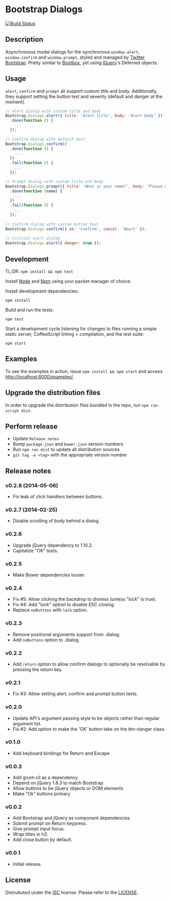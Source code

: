 Bootstrap Dialogs
=================

[![Build Status](https://travis-ci.org/myme/bootstrap-dialogs.png?branch=master)](https://travis-ci.org/myme/bootstrap-dialogs)

Description
-----------

Asynchronous modal dialogs for the synchronous `window.alert`, `window.confirm`
and `window.prompt`, styled and managed by [Twitter Bootstrap][bootstrap].
Pretty similar to [Bootbox](http://bootboxjs.com/), yet using
[jQuery](http://jquery.com)'s Deferred objects.

[bootstrap]: http://twitter.github.com/bootstrap

Usage
-----

`alert`, `confirm` and `prompt` all support custom title and body. Additionally,
they support setting the button text and severity (default and danger at the moment).

```javascript
// Alert dialog with custom title and body
Bootstrap.Dialogs.alert({ title: 'Alert title', body: 'Alert body' })
  .done(function () {
    ...
  });

// Confirm dialog with default text
Bootstrap.Dialogs.confirm()
  .done(function () {
    ...
  })
  .fail(function () {
    ...
  });

// Prompt dialog with custom title and body
Bootstrap.Dialogs.prompt({ title: 'What is your name?', body: 'Please enter your name' })
  .done(function (name) {
    ...
  })
  .fail(function () {
    ...
  });
  
// Confirm dialog with custom button text
Bootstrap.Dialogs.confirm({ ok: 'Confirm', cancel: 'Abort' });
  
// Critical alert dialog
Bootstrap.Dialogs.alert({ danger: true });
```

Development
-----------

TL;DR: `npm install && npm test`

Install [Node](http://nodejs.org) and [Npm](http://npmjs.org) using your packet
manager of choice.

Install development dependencies:

    npm install

Build and run the tests:

    npm test

Start a development cycle listening for changes to files running a simple
static server, CoffeeScript linting + compilation, and the test suite:

    npm start

Examples
--------

To see the examples in action, issue `npm install && npm start` and access
[http://localhost:8000/examples/](http://localhost:8000/examples/).

Upgrade the distribution files
------------------------------

In order to upgrade the distribution files bundled in the repo, run `npm run-script dist`.

Perform release
---------------

  * Update `Release notes`
  * Bump `package.json` and `bower.json` version numbers
  * Run `npm run dist` to update all distribution sources
  * `git tag -a <tag>` with the appropriate version number</tag>

Release notes
-------------

### v0.2.8 (2014-05-06)

 * Fix leak of click handlers between buttons.

### v0.2.7 (2014-02-25)

 * Disable scrolling of body behind a dialog.

### v0.2.6

 * Upgrade jQuery dependency to 1.10.2.
 * Capitalize "OK" texts.

### v0.2.5

 * Make Bower dependencies looser.

### v0.2.4

 * Fix #5: Allow clicking the backdrop to dismiss (unless "lock" is true).
 * Fix #4: Add "lock" option to disable ESC closing.
 * Replace `noButtons` with `lock` option.

### v0.2.3

 * Remove positional arguments support from .dialog.
 * Add `noButtons` option to .dialog.

### v0.2.2

 * Add `return` option to allow confirm dialogs to optionally be
   resolvable by pressing the return key.

### v0.2.1

 * Fix #3: Allow setting alert, confirm and prompt button texts.

### v0.2.0

 * Update API's argument passing style to be objects rather
   than regular argument list.
 * Fix #2: Add option to make the 'OK' button take on the btn-danger class.

### v0.1.0

 * Add keyboard bindings for Return and Escape

### v0.0.3

 * Add grunt-cli as a dependency
 * Depend on jQuery 1.8.3 to match Bootstrap
 * Allow buttons to be jQuery objects or DOM elements
 * Make "Ok" buttons primary

### v0.0.2

 * Add Bootstrap and jQuery as component dependencies.
 * Submit prompt on Return keypress.
 * Give prompt input focus.
 * Wrap titles in h3.
 * Add close button by default.

### v0.0.1

 * Initial release.

License
-------

Distrubuted under the [ISC][ISC] license.  Please refer to the
[LICENSE](LICENSE-ISC).

[ISC]: http://en.wikipedia.org/wiki/ISC_license
